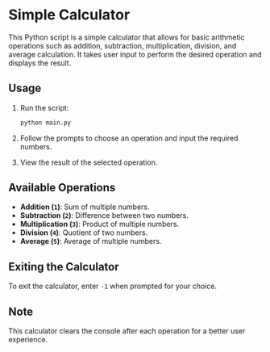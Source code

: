 # Simple Calculator

This Python script is a simple calculator that allows for basic arithmetic operations such as addition, subtraction, multiplication, division, and average calculation. It takes user input to perform the desired operation and displays the result.

## Usage

1. Run the script:

    ```bash
    python main.py
    ```

2. Follow the prompts to choose an operation and input the required numbers.

3. View the result of the selected operation.

## Available Operations

- **Addition (`1`)**: Sum of multiple numbers.
- **Subtraction (`2`)**: Difference between two numbers.
- **Multiplication (`3`)**: Product of multiple numbers.
- **Division (`4`)**: Quotient of two numbers.
- **Average (`5`)**: Average of multiple numbers.

## Exiting the Calculator

To exit the calculator, enter `-1` when prompted for your choice.

## Note

This calculator clears the console after each operation for a better user experience.

